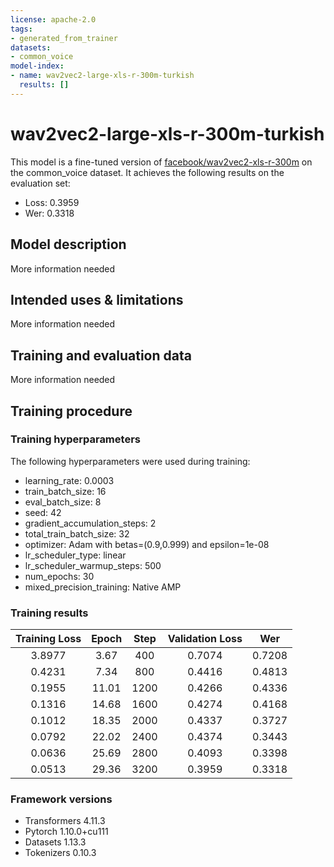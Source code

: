 ```yaml
---
license: apache-2.0
tags:
- generated_from_trainer
datasets:
- common_voice
model-index:
- name: wav2vec2-large-xls-r-300m-turkish
  results: []
---
```


<!-- This model card has been generated automatically according to the information the Trainer had access to. You
should probably proofread and complete it, then remove this comment. -->

# wav2vec2-large-xls-r-300m-turkish

This model is a fine-tuned version of [facebook/wav2vec2-xls-r-300m](https://huggingface.co/facebook/wav2vec2-xls-r-300m) on the common_voice dataset.
It achieves the following results on the evaluation set:
- Loss: 0.3959
- Wer: 0.3318

## Model description

More information needed

## Intended uses & limitations

More information needed

## Training and evaluation data

More information needed

## Training procedure

### Training hyperparameters

The following hyperparameters were used during training:
- learning_rate: 0.0003
- train_batch_size: 16
- eval_batch_size: 8
- seed: 42
- gradient_accumulation_steps: 2
- total_train_batch_size: 32
- optimizer: Adam with betas=(0.9,0.999) and epsilon=1e-08
- lr_scheduler_type: linear
- lr_scheduler_warmup_steps: 500
- num_epochs: 30
- mixed_precision_training: Native AMP

### Training results

| Training Loss | Epoch | Step | Validation Loss | Wer    |
|:-------------:|:-----:|:----:|:---------------:|:------:|
| 3.8977        | 3.67  | 400  | 0.7074          | 0.7208 |
| 0.4231        | 7.34  | 800  | 0.4416          | 0.4813 |
| 0.1955        | 11.01 | 1200 | 0.4266          | 0.4336 |
| 0.1316        | 14.68 | 1600 | 0.4274          | 0.4168 |
| 0.1012        | 18.35 | 2000 | 0.4337          | 0.3727 |
| 0.0792        | 22.02 | 2400 | 0.4374          | 0.3443 |
| 0.0636        | 25.69 | 2800 | 0.4093          | 0.3398 |
| 0.0513        | 29.36 | 3200 | 0.3959          | 0.3318 |


### Framework versions

- Transformers 4.11.3
- Pytorch 1.10.0+cu111
- Datasets 1.13.3
- Tokenizers 0.10.3
